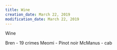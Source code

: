 ```yaml
---
title: Wine
creation_date: March 22, 2019
modification_date: March 22, 2019
---
```



Wine

Bren - 19 crimes
Meomi - Pinot noir
McManus - cab 

